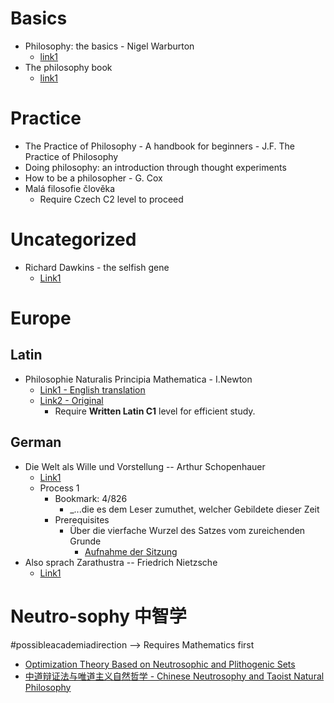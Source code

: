 # Basics
- Philosophy: the basics - Nigel Warburton
  - [link1](https://studyhighschoolenglish.files.wordpress.com/2015/11/0415693160_philosophy-the-basics.pdf)
- The philosophy book
  - [link1](http://gimnazija-osma-tbrezovackog-zg.skole.hr/upload/gimnazija-osma-tbrezovackog-zg/newsattach/872/The_Philosophy_Book_(gnv64).pdf)
# Practice
- The Practice of Philosophy - A handbook for beginners - J.F. The Practice of Philosophy
- Doing philosophy: an introduction through thought experiments
- How to be a philosopher - G. Cox
- Malá filosofie člověka
  - Require Czech C2 level to proceed
# Uncategorized
- Richard Dawkins - the selfish gene
  - [Link1](https://alraziuni.edu.ye/uploads/pdf/book1/Laboratories/The%20Selfish%20Gene%20-%20R.%20Dawkins%20(1976)%20WW.pdf)

# Europe

## Latin
- Philosophie Naturalis Principia Mathematica - I.Newton
  - [Link1 - English translation](https://antilogicalism.com/wp-content/uploads/2017/07/math-principles-natural-phil.pdf)
  - [Link2 - Original](https://www.wilbourhall.org/pdfs/Philosophiae_naturalis_principia_mathema.pdf)
    - Require **Written Latin C1** level for efficient study.

## German
- Die Welt als Wille und Vorstellung -- Arthur Schopenhauer
  - [Link1](https://www.lernhelfer.de/sites/default/files/lexicon/pdf/BWS-DEU2-0958-03.pdf)
  - Process 1
    - Bookmark: 4/826
       - _...die es dem Leser zumuthet, welcher Gebildete dieser Zeit
    - Prerequisites
      - Über die vierfache Wurzel des Satzes vom zureichenden Grunde
        - [Aufnahme der Sitzung](https://youtu.be/nWag2iZlxqw)
- Also sprach Zarathustra -- Friedrich Nietzsche
  - [Link1](http://www.pileface.com/sollers/pdf/Zarathustra.pdf)

# Neutro-sophy 中智学
#possibleacademiadirection --> Requires Mathematics first

- [Optimization Theory Based on Neutrosophic and Plithogenic Sets](https://books.google.com/books/about/Optimization_Theory_Based_on_Neutrosophi.html?id=qTzWywEACAAJ&source=kp_author_description)
- [中道辩证法与唯道主义自然哲学 - Chinese Neutrosophy and Taoist Natural Philosophy](https://digitalrepository.unm.edu/cgi/viewcontent.cgi?article=1270&context=math_fsp)